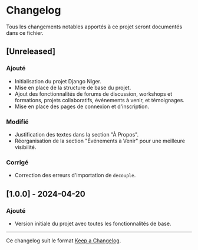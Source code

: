 # Changelog

Tous les changements notables apportés à ce projet seront documentés dans ce fichier.

## [Unreleased]

### Ajouté
- Initialisation du projet Django Niger.
- Mise en place de la structure de base du projet.
- Ajout des fonctionnalités de forums de discussion, workshops et formations, projets collaboratifs, événements à venir, et témoignages.
- Mise en place des pages de connexion et d'inscription.

### Modifié
- Justification des textes dans la section "À Propos".
- Réorganisation de la section "Événements à Venir" pour une meilleure visibilité.

### Corrigé
- Correction des erreurs d'importation de `decouple`.

## [1.0.0] - 2024-04-20

### Ajouté
- Version initiale du projet avec toutes les fonctionnalités de base.

---

Ce changelog suit le format [Keep a Changelog](https://keepachangelog.com/en/1.0.0/).


